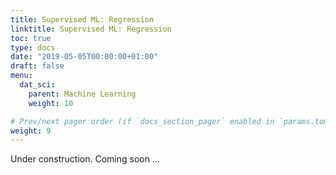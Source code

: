 ```yaml
---
title: Supervised ML: Regression
linktitle: Supervised ML: Regression
toc: true
type: docs
date: "2019-05-05T00:00:00+01:00"
draft: false
menu:
  dat_sci:
    parent: Machine Learning 
    weight: 10

# Prev/next pager order (if `docs_section_pager` enabled in `params.toml`)
weight: 9
---
```


Under construction. Coming soon ...
